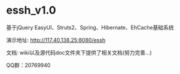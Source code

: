 essh_v1.0
=========

基于jQuery EasyUI、Struts2、Spring、Hibernate、EhCache基础系统

演示地址: http://117.40.138.25:8080/essh

文档: wiki以及源代码doc文件夹下提供了相关文档(努力完善...)

QQ群：20769940
